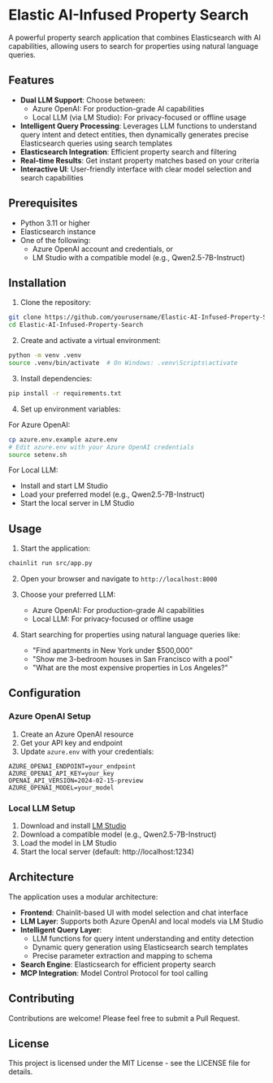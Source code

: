 # Elastic AI-Infused Property Search

A powerful property search application that combines Elasticsearch with AI capabilities, allowing users to search for properties using natural language queries.

## Features

- **Dual LLM Support**: Choose between:
  - Azure OpenAI: For production-grade AI capabilities
  - Local LLM (via LM Studio): For privacy-focused or offline usage
- **Intelligent Query Processing**: Leverages LLM functions to understand query intent and detect entities, then dynamically generates precise Elasticsearch queries using search templates
- **Elasticsearch Integration**: Efficient property search and filtering
- **Real-time Results**: Get instant property matches based on your criteria
- **Interactive UI**: User-friendly interface with clear model selection and search capabilities

## Prerequisites

- Python 3.11 or higher
- Elasticsearch instance
- One of the following:
  - Azure OpenAI account and credentials, or
  - LM Studio with a compatible model (e.g., Qwen2.5-7B-Instruct)

## Installation

1. Clone the repository:
```bash
git clone https://github.com/yourusername/Elastic-AI-Infused-Property-Search.git
cd Elastic-AI-Infused-Property-Search
```

2. Create and activate a virtual environment:
```bash
python -m venv .venv
source .venv/bin/activate  # On Windows: .venv\Scripts\activate
```

3. Install dependencies:
```bash
pip install -r requirements.txt
```

4. Set up environment variables:

For Azure OpenAI:
```bash
cp azure.env.example azure.env
# Edit azure.env with your Azure OpenAI credentials
source setenv.sh
```

For Local LLM:
- Install and start LM Studio
- Load your preferred model (e.g., Qwen2.5-7B-Instruct)
- Start the local server in LM Studio

## Usage

1. Start the application:
```bash
chainlit run src/app.py
```

2. Open your browser and navigate to `http://localhost:8000`

3. Choose your preferred LLM:
   - Azure OpenAI: For production-grade AI capabilities
   - Local LLM: For privacy-focused or offline usage

4. Start searching for properties using natural language queries like:
   - "Find apartments in New York under $500,000"
   - "Show me 3-bedroom houses in San Francisco with a pool"
   - "What are the most expensive properties in Los Angeles?"

## Configuration

### Azure OpenAI Setup
1. Create an Azure OpenAI resource
2. Get your API key and endpoint
3. Update `azure.env` with your credentials:
```
AZURE_OPENAI_ENDPOINT=your_endpoint
AZURE_OPENAI_API_KEY=your_key
OPENAI_API_VERSION=2024-02-15-preview
AZURE_OPENAI_MODEL=your_model
```

### Local LLM Setup
1. Download and install [LM Studio](https://lmstudio.ai/)
2. Download a compatible model (e.g., Qwen2.5-7B-Instruct)
3. Load the model in LM Studio
4. Start the local server (default: http://localhost:1234)

## Architecture

The application uses a modular architecture:
- **Frontend**: Chainlit-based UI with model selection and chat interface
- **LLM Layer**: Supports both Azure OpenAI and local models via LM Studio
- **Intelligent Query Layer**: 
  - LLM functions for query intent understanding and entity detection
  - Dynamic query generation using Elasticsearch search templates
  - Precise parameter extraction and mapping to schema
- **Search Engine**: Elasticsearch for efficient property search
- **MCP Integration**: Model Control Protocol for tool calling

## Contributing

Contributions are welcome! Please feel free to submit a Pull Request.

## License

This project is licensed under the MIT License - see the LICENSE file for details.
